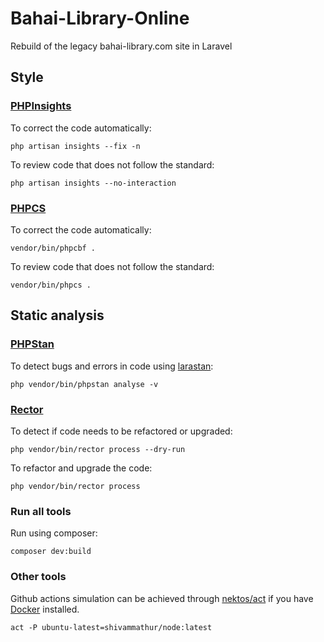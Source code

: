 # Bahai-Library-Online
Rebuild of the legacy bahai-library.com site in Laravel

## Style

### [PHPInsights][]
To correct the code automatically:

```shell
php artisan insights --fix -n
```

To review code that does not follow the standard:

```shell
php artisan insights --no-interaction
```
### [PHPCS][]
To correct the code automatically:

```shell
vendor/bin/phpcbf .
```

To review code that does not follow the standard:

```shell
vendor/bin/phpcs .
```
## Static analysis

### [PHPStan][]
To detect bugs and errors in code using [larastan]:
```shell
php vendor/bin/phpstan analyse -v
```
### [Rector]

To detect if code needs to be refactored or upgraded:
```shell
php vendor/bin/rector process --dry-run
```
To refactor and upgrade the code:
```shell
php vendor/bin/rector process
```

### Run all tools
Run using composer:
```shell
composer dev:build
```

### Other tools

Github actions simulation can be achieved through [nektos/act][] if you have [Docker][] installed.
```shell
act -P ubuntu-latest=shivammathur/node:latest
```

[PHPInsights]: https://phpinsights.com/
[PHPCS]: https://github.com/squizlabs/PHP_CodeSniffer
[PHPStan]: https://github.com/phpstan/phpstan
[Larastan]: https://github.com/nunomaduro/larastan
[Rector]: https://github.com/rectorphp/rector
[nektos/act]: https://github.com/nektos/act
[Docker]: https://docs.docker.com/
